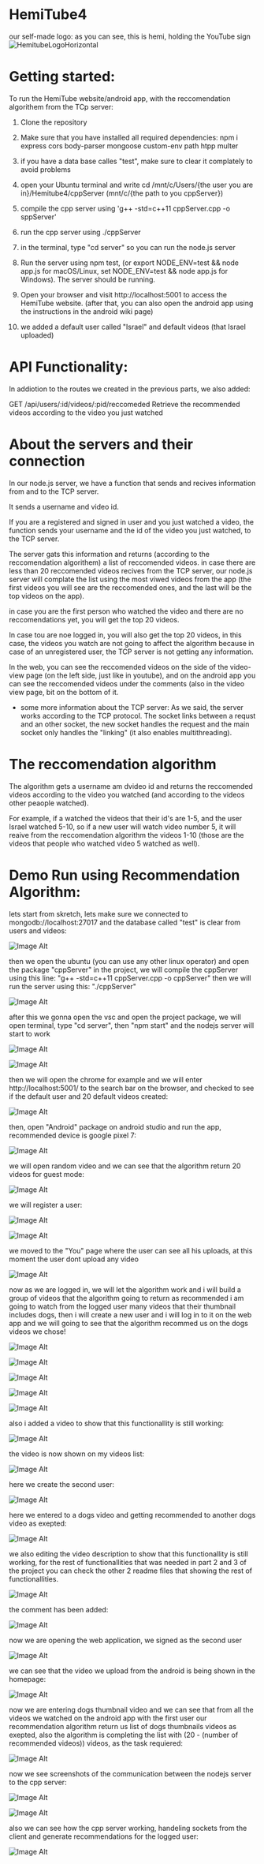 
# HemiTube4
our self-made logo: as you can see, this is hemi, holding the YouTube sign
![HemitubeLogoHorizontal](https://github.com/ArielGolanski/HemiTube2/assets/170665000/815d8c61-4e42-4ad7-9559-4309ca1bc596)


# Getting started:
To run the HemiTube website/android app, with the reccomendation algorithem from the TCp server:

1. Clone the repository

2. Make sure that you have installed all required dependencies: npm i express cors body-parser mongoose custom-env path htpp multer

3. if you have a data base calles "test", make sure to clear it complately to avoid problems 

4. open your Ubuntu terminal and write cd /mnt/c/Users/{the user you are in}/Hemitube4/cppServer (mnt/c/{the path to you cppServer})

5. compile the cpp server using 'g++ -std=c++11 cppServer.cpp -o sppServer'

6. run the cpp server using ./cppServer

7. in the terminal, type "cd server" so you can run the node.js server 

8. Run the server using npm test, (or export NODE_ENV=test && node app.js for macOS/Linux, set NODE_ENV=test && node app.js for Windows). The server should be running.

9. Open your browser and visit http://localhost:5001 to access the HemiTube website. (after that, you can also open the android app using the instructions in the android wiki page)

10. we added a default user called "Israel" and default videos (that Israel uploaded)

# API Functionality:
In addiotion to the routes we created in the previous parts, we also added:

GET /api/users/:id/videos/:pid/reccomeded Retrieve the recommended videos according to the video you just watched

# About the servers and their connection

In our node.js server, we have a function that sends and recives information from and to the TCP server. 

It sends a username and video id. 

If you are a registered and signed in user and you just watched a video, the function sends your username and the id of the video you just watched, to the TCP server. 

The server gats this information and returns (according to the reccomendation algorithem) a list of reccomended videos. in case there are less than 20 reccomended videos recives from the TCP server, our node.js server will complate the list using the most viwed videos from the app (the first videos you will see are the reccomended ones, and the last will be the top videos on the app).

in case you are the first person who watched the video and there are no reccomendations yet, you will get the top 20 videos.

In case tou are noe logged in, you will also get the top 20 videos, in this case, the videos you watch are not going to affect the algorithm because in case of an unregistered user, the TCP server is not getting any information.

In the web, you can see the reccomended videos on the side of the video-view page (on the left side, just like in youtube), and on the android app you can see the reccomended videos under the comments (also in the video view page, bit on the bottom of it.

- some more information about the TCP server:
  As we said, the server works according to the TCP protocol.
  The socket links between a requst and an other socket, the new socket handles the request and the main socket only handles the "linking" (it also enables multithreading).

# The reccomendation algorithm
The algorithm gets a username am dvideo id and returns the reccomended videos according to the video you watched (and according to the videos other peaople watched).

For example, if a watched the videos that their id's are 1-5, and the user Israel watched 5-10, so if a new user will watch video number 5, it will reaive from the reccomendation algorithm the videos 1-10 (those are the videos that people who watched video 5 watched as well).

# Demo Run using Recommendation Algorithm:

lets start from skretch, lets make sure we connected to mongodb://localhost:27017 and the database called "test" is clear from users and videos:
<br/>

![Image Alt](https://github.com/ArielGolanski/HemiTube4/blob/main/wiki/proof/Screenshot%202024-09-18%20134119.png)

then we open the ubuntu (you can use any other linux operator) and open the package "cppServer" in the project,
we will compile the cppServer using this line: "g++ -std=c++11 cppServer.cpp -o cppServer"
then we will run the server using this: "./cppServer"
<br/>

![Image Alt](https://github.com/ArielGolanski/HemiTube4/blob/main/wiki/proof/Screenshot%202024-09-18%20134914.png)

after this we gonna open the vsc and open the project package, we will open terminal, type "cd server", then "npm start"
and the nodejs server will start to work
<br/>

![Image Alt](https://github.com/ArielGolanski/HemiTube4/blob/main/wiki/proof/Screenshot%202024-09-18%20135001.png)

![Image Alt](https://github.com/ArielGolanski/HemiTube4/blob/main/wiki/proof/Screenshot%202024-09-18%20135032.png)

then we will open the chrome for example and we will enter http://localhost:5001/ to the search bar on the browser,
and checked to see if the default user and 20 default videos created:
<br/>


![Image Alt](https://github.com/ArielGolanski/HemiTube4/blob/main/wiki/proof/Screenshot%202024-09-18%20135115.png)

then, open "Android" package on android studio
and run the app, recommended device is google pixel 7:
<br/>

![Image Alt](https://github.com/ArielGolanski/HemiTube4/blob/main/wiki/proof/Screenshot%202024-09-18%20135428.png)

we will open random video and we can see that the algorithm return 20 videos for guest mode:
<br/>

![Image Alt](https://github.com/ArielGolanski/HemiTube4/blob/main/wiki/proof/Screenshot%202024-09-18%20135455.png)

we will register a user:
<br/>

![Image Alt](https://github.com/ArielGolanski/HemiTube4/blob/main/wiki/proof/Screenshot%202024-09-18%20135525.png)

![Image Alt](https://github.com/ArielGolanski/HemiTube4/blob/main/wiki/proof/Screenshot%202024-09-18%20135631.png)

we moved to the "You" page where the user can see all his uploads, at this moment the user dont upload any video
<br/>

![Image Alt](https://github.com/ArielGolanski/HemiTube4/blob/main/wiki/proof/Screenshot%202024-09-18%20135650.png)

now as we are logged in, we will let the algorithm work and i will build a group of videos that the algorithm going to return as recommended
i am going to watch from the logged user many videos that their thumbnail includes dogs, then i will create a new user and i will log in to it 
on the web app and we will going to see that the algorithm recommed us on the dogs videos we chose!
<br/>

![Image Alt](https://github.com/ArielGolanski/HemiTube4/blob/main/wiki/proof/Screenshot%202024-09-18%20135727.png)

![Image Alt](https://github.com/ArielGolanski/HemiTube4/blob/main/wiki/proof/Screenshot%202024-09-18%20135751.png)

![Image Alt](https://github.com/ArielGolanski/HemiTube4/blob/main/wiki/proof/Screenshot%202024-09-18%20135813.png)

![Image Alt](https://github.com/ArielGolanski/HemiTube4/blob/main/wiki/proof/Screenshot%202024-09-18%20135850.png)

![Image Alt](https://github.com/ArielGolanski/HemiTube4/blob/main/wiki/proof/Screenshot%202024-09-18%20135912.png)

also i added a video to show that this functionallity is still working:
<br/>

![Image Alt](https://github.com/ArielGolanski/HemiTube4/blob/main/wiki/proof/Screenshot%202024-09-18%20140029.png)

the video is now shown on my videos list:
<br/>

![Image Alt](https://github.com/ArielGolanski/HemiTube4/blob/main/wiki/proof/Screenshot%202024-09-18%20140101.png)

here we create the second user:
<br/>

![Image Alt](https://github.com/ArielGolanski/HemiTube4/blob/main/wiki/proof/Screenshot%202024-09-18%20140149.png)

here we entered to a dogs video and getting recommended to another dogs video as exepted:
<br/>

![Image Alt](https://github.com/ArielGolanski/HemiTube4/blob/main/wiki/proof/Screenshot%202024-09-18%20140322.png)

we also editing the video description to show that this functionallity is still working, for the rest of functionallities that was needed in part 2 and 3 of the project
you can check the other 2 readme files that showing the rest of functionallities.
<br/>

![Image Alt](https://github.com/ArielGolanski/HemiTube4/blob/main/wiki/proof/Screenshot%202024-09-18%20140330.png)

the comment has been added:
<br/>

![Image Alt](https://github.com/ArielGolanski/HemiTube4/blob/main/wiki/proof/Screenshot%202024-09-18%20140354.png)

now we are opening the web application, we signed as the second user
<br/>

![Image Alt](https://github.com/ArielGolanski/HemiTube4/blob/main/wiki/proof/Screenshot%202024-09-18%20140442.png)

we can see that the video we upload from the android is being shown in the homepage:
<br/>

![Image Alt](https://github.com/ArielGolanski/HemiTube4/blob/main/wiki/proof/Screenshot%202024-09-18%20140558.png)

now we are entering dogs thumbnail video and we can see that from all the videos we watched on the android app with the first user
our recommendation algorithm return us list of dogs thumbnails videos as exepted, also the algorithm is completing the list with (20 - (number of recommended videos))
videos, as the task requiered:
<br/>

![Image Alt](https://github.com/ArielGolanski/HemiTube4/blob/main/wiki/proof/Screenshot%202024-09-18%20140611.png)

now we see screenshots of the communication between the nodejs server to the cpp server:
<br/>

![Image Alt](https://github.com/ArielGolanski/HemiTube4/blob/main/wiki/proof/Screenshot%202024-09-18%20140721.png)

![Image Alt](https://github.com/ArielGolanski/HemiTube4/blob/main/wiki/proof/Screenshot%202024-09-18%20140736.png)

also we can see how the cpp server working, handeling sockets from the client and generate recommendations for the logged user:
<br/>

![Image Alt](https://github.com/ArielGolanski/HemiTube4/blob/main/wiki/proof/Screenshot%202024-09-18%20140756.png)

